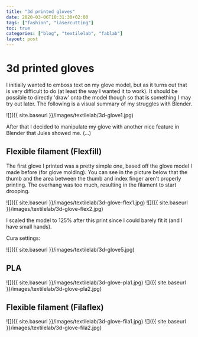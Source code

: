 ```yaml
---
title: "3d printed gloves"
date: 2020-03-06T10:31:30+02:00
tags: ["fashion", "lasercutting"]
toc: true
categories: ["blog", "textilelab", "fablab"]
layout: post
---
```


# 3d printed gloves
I initially wanted to emboss text on my glove model, but as it turns out that is very difficult to do (at least the way I wanted it to work). It should be possible to directly 'draw' onto the model though so that is something I may try out later. The following is a visual summary of my struggles with Blender.

![]({{ site.baseurl }}/images/textilelab/3d-glove1.jpg)

After that I decided to manipulate my glove with another nice feature in Blender that Jules showed me. (...)

<!-- ![]({{ site.baseurl }}/images/textilelab/3d-glove4.jpg) -->

## Flexible filament (Flexfill)
The first glove I printed was a pretty simple one, based off the glove model I made before (for glove molding). You can see in the picture below that the thumb and the area between the thumb and index finger aren't properly printing. The overhang was too much, resulting in the filament to start drooping.

<div markdown="1" class="row-2">
![]({{ site.baseurl }}/images/textilelab/3d-glove-flex1.jpg)
![]({{ site.baseurl }}/images/textilelab/3d-glove-flex2.jpg)
</div>
    
I scaled the model to 125% after this print since I could barely fit it (and I have small hands).


Cura settings:

![]({{ site.baseurl }}/images/textilelab/3d-glove5.jpg)  

## PLA

<div markdown="1" class="row-2">
![]({{ site.baseurl }}/images/textilelab/3d-glove-pla1.jpg)
![]({{ site.baseurl }}/images/textilelab/3d-glove-pla2.jpg)
</div>

## Flexible filament (Filaflex)

<div markdown="1" class="row-2">
![]({{ site.baseurl }}/images/textilelab/3d-glove-fila1.jpg)
![]({{ site.baseurl }}/images/textilelab/3d-glove-fila2.jpg)
</div>